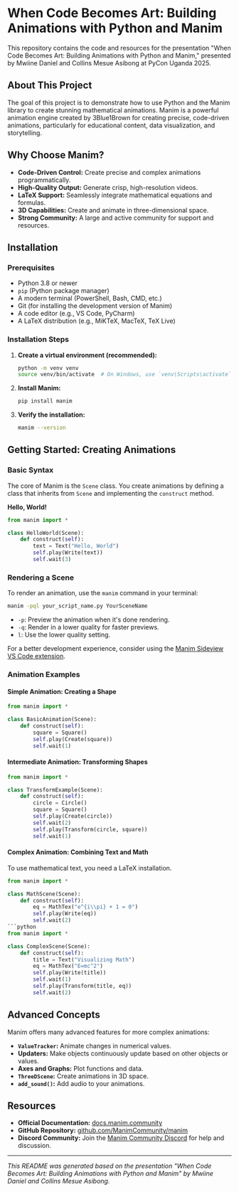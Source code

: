 # When Code Becomes Art: Building Animations with Python and Manim

This repository contains the code and resources for the presentation "When Code Becomes Art: Building Animations with Python and Manim," presented by Mwiine Daniel and Collins Mesue Asibong at PyCon Uganda 2025.

## About This Project

The goal of this project is to demonstrate how to use Python and the Manim library to create stunning mathematical animations. Manim is a powerful animation engine created by 3Blue1Brown for creating precise, code-driven animations, particularly for educational content, data visualization, and storytelling.

## Why Choose Manim?

* **Code-Driven Control:** Create precise and complex animations programmatically.
* **High-Quality Output:** Generate crisp, high-resolution videos.
* **LaTeX Support:** Seamlessly integrate mathematical equations and formulas.
* **3D Capabilities:** Create and animate in three-dimensional space.
* **Strong Community:** A large and active community for support and resources.

## Installation

### Prerequisites

* Python 3.8 or newer
* `pip` (Python package manager)
* A modern terminal (PowerShell, Bash, CMD, etc.)
* Git (for installing the development version of Manim)
* A code editor (e.g., VS Code, PyCharm)
* A LaTeX distribution (e.g., MiKTeX, MacTeX, TeX Live)

### Installation Steps

1.  **Create a virtual environment (recommended):**
    ```bash
    python -m venv venv
    source venv/bin/activate  # On Windows, use `venv\Scripts\activate`
    ```

2.  **Install Manim:**
    ```bash
    pip install manim
    ```

3.  **Verify the installation:**
    ```bash
    manim --version
    ```

## Getting Started: Creating Animations

### Basic Syntax

The core of Manim is the `Scene` class. You create animations by defining a class that inherits from `Scene` and implementing the `construct` method.

**Hello, World!**

```python
from manim import *

class HelloWorld(Scene):
    def construct(self):
        text = Text("Hello, World")
        self.play(Write(text))
        self.wait(3)
```

### Rendering a Scene

To render an animation, use the `manim` command in your terminal:

```bash
manim -pql your_script_name.py YourSceneName
```

* `-p`: Preview the animation when it's done rendering.
* `-q`: Render in a lower quality for faster previews.
* `l`: Use the lower quality setting.

For a better development experience, consider using the [Manim Sideview VS Code extension](https://marketplace.visualstudio.com/items?itemName=manim-is-a-heckin-good-engine.manim-sideview).

### Animation Examples

#### Simple Animation: Creating a Shape

```python
from manim import *

class BasicAnimation(Scene):
    def construct(self):
        square = Square()
        self.play(Create(square))
        self.wait(1)
```

#### Intermediate Animation: Transforming Shapes

```python
from manim import *

class TransformExample(Scene):
    def construct(self):
        circle = Circle()
        square = Square()
        self.play(Create(circle))
        self.wait(2)
        self.play(Transform(circle, square))
        self.wait(1)
```

#### Complex Animation: Combining Text and Math

To use mathematical text, you need a LaTeX installation.

```python
from manim import *

class MathScene(Scene):
    def construct(self):
        eq = MathTex("e^{i\\pi} + 1 = 0")
        self.play(Write(eq))
        self.wait(2)
```python
from manim import *

class ComplexScene(Scene):
    def construct(self):
        title = Text("Visualizing Math")
        eq = MathTex("E=mc^2")
        self.play(Write(title))
        self.wait(1)
        self.play(Transform(title, eq))
        self.wait(2)
```

## Advanced Concepts

Manim offers many advanced features for more complex animations:

* **`ValueTracker`:** Animate changes in numerical values.
* **Updaters:** Make objects continuously update based on other objects or values.
* **Axes and Graphs:** Plot functions and data.
* **`ThreeDScene`:** Create animations in 3D space.
* **`add_sound()`:** Add audio to your animations.

## Resources

* **Official Documentation:** [docs.manim.community](https://docs.manim.community)
* **GitHub Repository:** [github.com/ManimCommunity/manim](https://github.com/ManimCommunity/manim)
* **Discord Community:** Join the [Manim Community Discord](https://www.manim.community/discord/) for help and discussion.

---

*This README was generated based on the presentation "When Code Becomes Art: Building Animations with Python and Manim" by Mwiine Daniel and Collins Mesue Asibong.*
